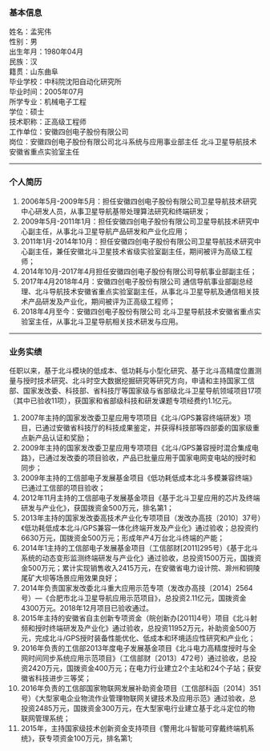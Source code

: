 ### 基本信息
姓名：孟宪伟  
性别：男  
出生年月：1980年04月  
民族：汉  
籍贯：山东曲阜  
毕业学校：中科院沈阳自动化研究所  
毕业时间：2005年07月  
所学专业：机械电子工程  
学位：硕士  
技术职称：正高级工程师  
工作单位：安徽四创电子股份有限公司  
岗位：安徽四创电子股份有限公司北斗系统与应用事业部主任 北斗卫星导航技术安徽省重点实验室主任  

---------------------------------------
### 个人简历
1.	2006年5月-2009年5月：担任安徽四创电子股份有限公司卫星导航技术研究中心研发人员，从事卫星导航基带处理算法研究和终端研发； 
2.	2009年5月-2011年1月：担任安徽四创电子股份有限公司卫星导航技术研究中心副主任，从事北斗卫星导航产品研发和产业化应用；
3.	2011年1月-2014年10月：担任安徽四创电子股份有限公司卫星导航技术研究中心副主任，兼任安徽北斗卫星技术省级实验室副主任，期间被评为高级工程师；
4.	2014年10月-2017年4月担任安徽四创电子股份有限公司导航事业部副主任；
5.	2017年4月2018年4月：安徽四创电子股份有限公司 通信导航事业部副总经理、北斗导航技术安徽省重点实验室副主任，从事北斗卫星导航及通信相关技术产品研发及产业化，期间被评为正高级工程师；
6.	2018年4月至今：安徽四创电子股份有限公司 北斗卫星导航技术安徽省重点实验室主任，从事北斗卫星导航相关技术研发与应用。  

------------------------------------------
### 业务实绩

任职以来，基于北斗模块的低成本、低功耗与小型化研究、基于北斗高精度位置测量与授时技术研究、北斗时空大数据挖掘研究等研究方向，申请和主持国家工信部、国家发改委、科技部、省科技厅等国家级与省部级北斗卫星导航领域项目17项（其中已验收11项），获国家和省部级科技和研发课题专项经费约1.1亿元。  
1.	2007年主持的国家发改委卫星应用专项项目《北斗/GPS兼容终端研发》项目，已通过安徽省科技厅的科技成果鉴定，并获得科技部等四部委的国家级重点新产品认证和奖励；
2.	2009年主持的国家发改委卫星应用专项项目《北斗/GPS兼容授时混合集成电路》，已通过发改委的项目验收，产品已批量应用于国家电网变电站的授时和同步；
3.	2009年主持的工信部电子发展基金项目《低功耗低成本北斗多模兼容终端》已通过工信部的项目验收；
4.	2012年11月主持的工信部电子发展基金项目《基于北斗卫星应用的芯片及终端研发与产业化》，获国拨资金500万元，排名第1；
5.	2013年主持的国家发改委高技术产业化专项项目（发改办高技〔2010〕37号）《低功耗低成本北斗/GPS兼容一体化终端开发及产业化》通过验收；总投资约6630万元，国拨资金500万元；形成年产4万台北斗终端的产能；
6.	2014年1主持的工信部电子发展基金项目（工信部财[2011]295号）《基于北斗系统的动态变形监测终端研发与产业化》通过验收，总投资1500万元，国拨资金500万元；累计实现销售收入2415万元，在安徽省电力设计院、滁州和铜陵尾矿大坝等场景应用效果良好；
7.	2014年负责国家发改委北斗重大应用示范专项（发改办高技〔2014〕2564号）—《合肥市北斗卫星导航应用示范项目》，总投资2.11亿元，国拨资金4300万元。2018年12月项目已验收通过。
8.	2015年主持的安徽省自主创新专项资金（皖创新办[2011]4号）项目《北斗射频和授时终端研发及产业化》通过验收，总投资11952万元，补助资金500万元，完成北斗/GPS授时装备性能优化、低成本和环境适应性研究和产业化；
9.	2016年负责的工信部2013年度电子发展基金项目《北斗电力高精度授时与全网时间同步系统应用示范项目》（工信部财〔2013〕472号）通过验收，总投资2420万元，国拨资金400万元；在电力行业建立2个主站和24个子站；获安徽省科技进步三等奖； 
10.	 2016年负责的工信部国家物联网发展补助资金项目（工信部科函〔2014〕351号）《大型家电企业物流作业管理物联网关键技术及应用示范》通过验收，总投资2485万元，国拨资金300万元，在大型家电行业建立基于北斗定位的物联网管理系统；
11.  2015年，主持国家级技术创新资金支持项目《警用北斗智能可穿戴终端机系统》，获专项资金100万元，排名第1;


